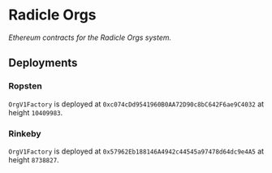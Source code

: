 # Radicle Orgs

*Ethereum contracts for the Radicle Orgs system.*

## Deployments

### Ropsten

`OrgV1Factory` is deployed at `0xc074cDd9541960B0AA72D90c8bC642F6ae9C4032` at
height `10409983`.

### Rinkeby

`OrgV1Factory` is deployed at `0x57962Eb188146A4942c44545a97478d64dc9e4A5` at
height `8738827`.
